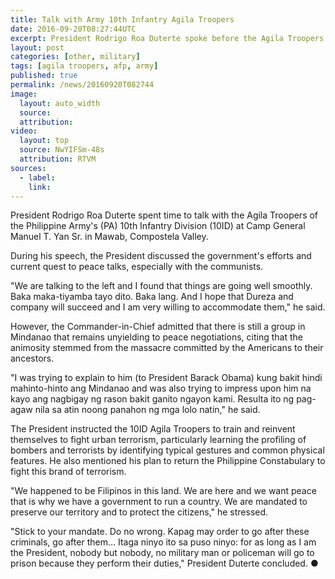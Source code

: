 ```yaml
---
title: Talk with Army 10th Infantry Agila Troopers
date: 2016-09-20T08:27:44UTC
excerpt: President Rodrigo Roa Duterte spoke before the Agila Troopers of the Philippine Army's 10th Infantry Division during his visit at Camp General Manuel T. Yan Sr. in Mawab, Compostela Valley on 20 September 2016.
layout: post
categories: [other, military]
tags: [agila troopers, afp, army]
published: true
permalink: /news/20160920T082744
image:
  layout: auto_width
  source: 
  attribution: 
video:
  layout: top
  source: NwYIFSm-48s
  attribution: RTVM
sources:
  - label:
    link:
---
```


President Rodrigo Roa Duterte spent time to talk with the Agila Troopers of the Philippine Army's (PA) 10th Infantry Division (10ID) at Camp General Manuel T. Yan Sr. in Mawab, Compostela Valley.

During his speech, the President discussed the government's efforts and current quest to peace talks, especially with the communists. 

"We are talking to the left and I found that things are going well smoothly. Baka maka-tiyamba tayo dito. Baka lang. And I hope that Dureza and company will succeed and I am very willing to accommodate them," he said. 

However, the Commander-in-Chief admitted that there is still a group in Mindanao that remains unyielding to peace negotiations, citing that the animosity stemmed from the massacre committed by the Americans to their ancestors. 

"I was trying to explain to him (to President Barack Obama) kung bakit hindi mahinto-hinto ang Mindanao and was also trying to impress upon him na kayo ang nagbigay ng rason bakit ganito ngayon kami. Resulta ito ng pag-agaw nila sa atin noong panahon ng mga lolo natin," he said. 

The President instructed the 10ID Agila Troopers to train and reinvent themselves to fight urban terrorism, particularly learning the profiling of bombers and terrorists by identifying typical gestures and common physical features. He also mentioned his plan to return the Philippine Constabulary to fight this brand of terrorism. 

"We happened to be Filipinos in this land. We are here and we want peace that is why we have a government to run a country. We are mandated to preserve our territory and to protect the citizens," he stressed.

"Stick to your mandate. Do no wrong. Kapag may order to go after these criminals, go after them… Itaga ninyo ito sa puso ninyo: for as long as I am the President, nobody but nobody, no military man or policeman will go to prison because they perform their duties," President Duterte concluded. 
&#x25cf;
